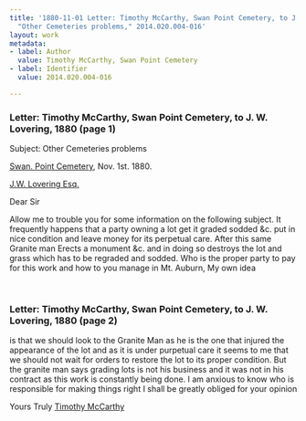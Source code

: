 ```yaml
---
title: '1880-11-01 Letter: Timothy McCarthy, Swan Point Cemetery, to J. W. Lovering,
  "Other Cemeteries problems," 2014.020.004-016'
layout: work
metadata:
- label: Author
  value: Timothy McCarthy, Swan Point Cemetery
- label: Identifier
  value: 2014.020.004-016

---
```

<div class="pages">
<div id="page-1350334">
<h3><a name="page-1350334">Letter: Timothy McCarthy, Swan Point Cemetery, to J. W. Lovering, 1880 (page 1)</a></h3>
<div class="page-content">
<p>Subject: Other Cemeteries problems</p>
<p><a href='/pages/subjects/94813' title='Swan Point Cemetery, Providence'>Swan. Point Cemetery</a>,<span class='line-break'> </span><date when='1882-11-01'>Nov. 1st. 1880.</date></p>
<p><a href='/pages/subjects/58078' title='Lovering, James W.'>J.W. Lovering Esq.</a></p>
<p>Dear Sir</p>
<p>Allow me to <span class='line-break'> </span>trouble you for some information<span class='line-break'> </span>on the following subject. It<span class='line-break'> </span>frequently happens that a party<span class='line-break'> </span>owning a lot get it graded sodded<span class='line-break'> </span>&amp;c. put in nice condition and leave<span class='line-break'> </span>money for its perpetual care.<span class='line-break'> </span>After this same Granite man<span class='line-break'> </span>Erects a monument &amp;c. and in<span class='line-break'> </span>doing so destroys the lot and<span class='line-break'> </span>grass which has to be regraded<span class='line-break'> </span>and sodded. Who is the <span class='line-break'> </span>proper party to pay for this<span class='line-break'> </span>work and how to you manage<span class='line-break'> </span>in Mt. Auburn, My own idea</p>
</div>
</div>
<br />
<div id="page-1350335">
<h3><a name="page-1350335">Letter: Timothy McCarthy, Swan Point Cemetery, to J. W. Lovering, 1880 (page 2)</a></h3>
<div class="page-content">
<p>is that we should look to the<span class='line-break'> </span>Granite Man as he is the one that<span class='line-break'> </span>injured the appearance of the <span class='line-break'> </span>lot and as it is under purpetual<span class='line-break'> </span>care it seems to me that we<span class='line-break'> </span>should not wait for orders to<span class='line-break'> </span>restore the lot to its proper<span class='line-break'> </span>condition. But the granite<span class='line-break'> </span>man says grading lots is not<span class='line-break'> </span>his business and it was not<span class='line-break'> </span>in his contract as this work<span class='line-break'> </span>is constantly being done. I am<span class='line-break'> </span>anxious to know who is<span class='line-break'> </span>responsible for making things<span class='line-break'> </span>right I shall be greatly<span class='line-break'> </span>obliged for your opinion</p>
<p>Yours Truly<span class='line-break'> </span><a href='/pages/subjects/94814' title='McCarthy, Timothy'>Timothy McCarthy</a><span class='line-break'> </span></p>
</div>
</div>
<br />
</div>
